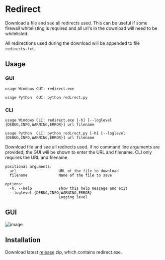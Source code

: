 # Redirect
Download a file and see all redirects used. This can be useful if some firewall whitelisting is required and all url's in the download will need to be whitelisted.

All redirections used during the download will be appended to file `redirects.txt`.

## Usage

### GUI
`usage Windows GUI: redirect.exe`

`usage Python  GUI: python redirect.py`

### CLI

`usage Windows CLI: redirect.exe [-h] [--loglevel {DEBUG,INFO,WARNING,ERROR}] url filename`

`usage Python  CLI: python redirect.py [-h] [--loglevel {DEBUG,INFO,WARNING,ERROR}] url filename`

Download file and see all redirects used. If no command line arguments are provided, the GUI will be shown to enter the URL and filename. CLI only requires the URL and filename.

```
positional arguments:
  url                   URL of the file to download
  filename              Name of the file to save

options:
  -h, --help            show this help message and exit
  --loglevel {DEBUG,INFO,WARNING,ERROR}
                        Logging level
```

## GUI

![image](https://github.com/myTselection/UrlRedirect/assets/587940/c9540886-68d5-430f-a61d-58a98af325be)


## Installation
Download latest [release](https://github.com/myTselection/UrlRedirect/releases) zip, which contains redirect.exe.
